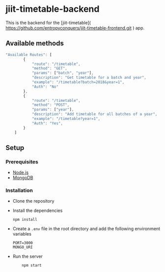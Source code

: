 # jiit-timetable-backend

This is the backend for the [jiit-timetable](
    <!-- Link to the frontend repo -->
    https://github.com/entropyconquers/jiit-timetable-frontend.git
) app.


## Available methods

```javascript
"Available Routes": [
        {
            "route": "/timetable",
            "method": "GET",
            "params": ["batch", "year"],
            "description": "Get timetable for a batch and year",
            "example": "/timetable?batch=2018&year=1",
            "Auth": "No"
        },
        {
            "route": "/timetable",
            "method": "POST",
            "params": ["year"],
            "description": "Add timetable for all batches of a year",
            "example": "/timetable?year=1",
            "Auth": "Yes",
        }
    ]
```

## Setup

### Prerequisites

-   [Node.js](https://nodejs.org/en/download/)
-   [MongoDB](https://www.mongodb.com/download-center/community)

### Installation

-   Clone the repository
-   Install the dependencies

        npm install

-   Create a `.env` file in the root directory and add the following
    environment variables

        PORT=3000
        MONGO_URI

-   Run the server
    
            npm start



